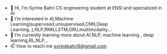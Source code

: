 - 👋 Hi, I’m Syrine Bahri CS engineering student at ENSI and specialized in AI
- 👀 I’m interested in AI,Machine Learning(supervised,unsupervised,CNN,Deep Learning..),NLP,RNN,LSTM,GRU,multimodality...
- 🌱 I’m currently learning more about AI,NLP, machine learning , deep learning,RL,NLP,..
- 📫 How to reach me syrinebahri6@gmail.com

<!---
SyrineB11/SyrineB11 is a ✨ special ✨ repository because its `README.md` (this file) appears on your GitHub profile.
You can click the Preview link to take a look at your changes.
--->

